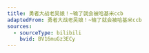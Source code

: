 ```yaml
---
title: 勇者大战老吴娘！~输了就会被哈基米ccb
adaptedFrom: 勇者大战老吴娘！~输了就会被哈基米ccb
sources:
  - sourceType: bilibili
    bvid: BV16muGz3ECy
---
```


